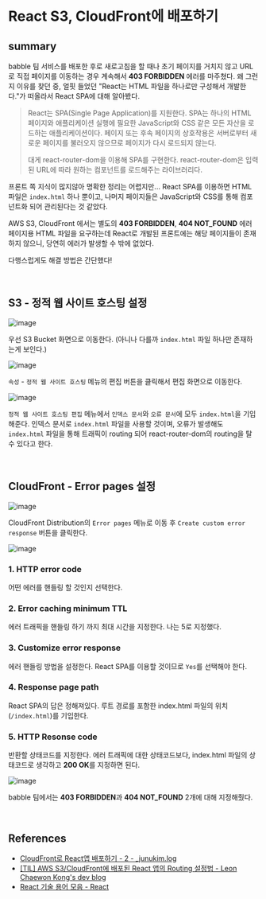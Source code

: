 # React S3, CloudFront에 배포하기

## summary
babble 팀 서비스를 배포한 후로 새로고침을 할 때나 초기 페이지를 거치지 않고 URL로 직접 페이지를 이동하는 경우
계속해서 **403 FORBIDDEN** 에러를 마주쳤다. 왜 그런지 이유를 찾던 중, 얼핏 들었던 "React는 
HTML 파일을 하나로만 구성해서 개발한다."가 떠올라서 React SPA에 대해 알아봤다.

> React는 SPA(Single Page Application)를 지원한다. SPA는 하나의 HTML 페이지와 애플리케이션 실행에 필요한 JavaScript와 CSS 같은 모든 자산을 로드하는 애플리케이션이다. 
페이지 또는 후속 페이지의 상호작용은 서버로부터 새로운 페이지를 불러오지 않으므로 페이지가 다시 로드되지 않는다.
>
> 대게 react-router-dom을 이용해 SPA를 구현한다.
> react-router-dom은 입력된 URL에 따라 원하는 컴포넌트를 로드해주는 라이브러리다.

프론트 쪽 지식이 많지않아 명확한 정리는 어렵지만... React SPA를 이용하면 HTML 파일은 `index.html` 하나 뿐이고, 나머지 페이지들은 JavaScript와 CSS를 통해 컴포넌트화 되어 관리된다는 것 같았다.

AWS S3, CloudFront 에서는 별도의 **403 FORBIDDEN**, **404 NOT_FOUND** 에러 페이지용 HTML 파일을 요구하는데 React로 개발된 프론트에는 해당 페이지들이 존재하지 않으니, 당연히 에러가 발생할 수 밖에 없었다.

다행스럽게도 해결 방법은 간단했다!

<br>

## S3 - 정적 웹 사이트 호스팅 설정
![image](https://user-images.githubusercontent.com/37354145/129546614-2fa24a60-6702-4ab8-b287-42f377408223.png)

우선 S3 Bucket 화면으로 이동한다. (아니나 다를까 `index.html` 파일 하나만 존재하는게 보인다.)

![image](https://user-images.githubusercontent.com/37354145/129546624-e8fe1d1f-0e6e-4b88-b09d-8240a064a2ee.png)

`속성` - `정적 웹 사이트 호스팅` 메뉴의 편집 버튼을 클릭해서 편집 화면으로 이동한다.

![image](https://user-images.githubusercontent.com/37354145/129546632-75dcb8c0-c6ee-40e1-98d3-61e35304a378.png)

`정적 웹 사이트 호스팅 편집` 메뉴에서 `인덱스 문서`와 `오류 문서`에 모두 `index.html`을 기입해준다. 
인덱스 문서로 `index.html` 파일을 사용할 것이며, 오류가 발생해도 `index.html` 파일을 통해 트래픽이 
routing 되어 react-router-dom의 routing을 탈 수 있다고 한다.

<br>

## CloudFront - Error pages 설정
![image](https://user-images.githubusercontent.com/37354145/129546646-e0eb43a1-78e2-4d77-8861-739d26c22351.png)

CloudFront Distribution의 `Error pages` 메뉴로 이동 후 `Create custom error response` 버튼을 클릭한다.

![image](https://user-images.githubusercontent.com/37354145/129546658-fbcef56d-f87d-4782-a099-b211e7084554.png)

### 1. HTTP error code
어떤 에러를 핸들링 할 것인지 선택한다.

### 2.  Error caching minimum TTL
에러 트래픽을 핸들링 하기 까지 최대 시간을 지정한다. 나는 5로 지정했다.

### 3. Customize error response
에러 핸들링 방법을 설정한다. React SPA를 이용할 것이므로 `Yes`를 선택해야 한다.

### 4. Response page path
React SPA의 답은 정해져있다. 루트 경로를 포함한 index.html 파일의 위치(`/index.html`)를 기입한다.

### 5. HTTP Resonse code
반환할 상태코드를 지정한다. 에러 트래픽에 대한 상태코드보다, index.html 파일의 상태코드로 생각하고 **200 OK**를 지정하면 된다.

![image](https://user-images.githubusercontent.com/37354145/129546674-22220c3c-a093-4de8-a5ed-1f0fbce8f590.png)

babble 팀에서는 **403 FORBIDDEN**과 **404 NOT_FOUND** 2개에 대해 지정해줬다.

<br>

## References
- [CloudFront로 React앱 배포하기 - 2 - _junukim.log](https://velog.io/@_junukim/CloudFront%EB%A1%9C-React%EC%95%B1-%EB%B0%B0%ED%8F%AC%ED%95%98%EA%B8%B0-2)
- [[TIL] AWS S3/CloudFront에 배포된 React 앱의 Routing 설정법 - Leon Chaewon Kong's dev blog](https://chaewonkong.github.io/posts/til-react-router-s3-cloudfront.html)
- [React 기술 용어 모음 - React](https://ko.reactjs.org/docs/glossary.html)
